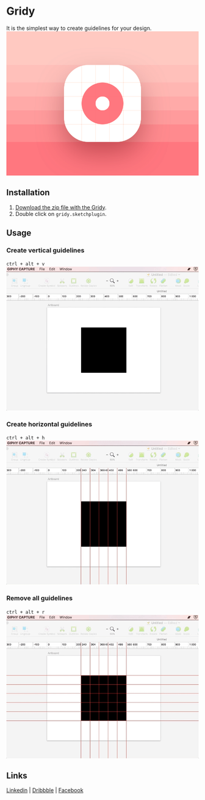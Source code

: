 # Gridy
It is the simplest way to create guidelines for your design.
![Gridy](/gridy.png)

## Installation
1. [Download the zip file with the Gridy](https://github.com/Volorf/Gridy/archive/master.zip).
2. Double click on `gridy.sketchplugin`.

## Usage
### Create vertical guidelines
`ctrl + alt + v`
![Create vertical guidelines](/create-vertical-guidelines.gif)

### Create horizontal guidelines
`ctrl + alt + h`
![Create horizontal guidelines](/create-horizontal-guidelines.gif)

### Remove all guidelines
`ctrl + alt + r`
![Remove all guidelines](/remove-all-guidelines.gif)

## Links
[Linkedin](https://www.linkedin.com/in/oleg-frolov-6a6a4752/) | [Dribbble](https://dribbble.com/Volorf) | [Facebook](https://www.facebook.com/volorf)
